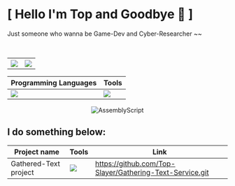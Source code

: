 # [ Hello I'm Top and Goodbye 👋 ]
Just someone who wanna be Game-Dev and Cyber-Researcher ~~
<!-- ![](https://media.licdn.com/dms/image/v2/D4D12AQEM9F_-u1OT5Q/article-cover_image-shrink_600_2000/article-cover_image-shrink_600_2000/0/1658763190886?e=2147483647&v=beta&t=aEp72fzTRZC_0EilFbT0wVV2jw6O-Bqt759qLG4pLrw) -->

<div align="center">
  <!-- <img width=700px src="https://streak-stats.demolab.com?user=Top-Slayer&theme=tokyonight-duo&hide_border=true&date_format=j%20M%5B%20Y%5D&mode=weekly&exclude_days=Sun%2CMon%2CTue%2CWed%2CThu%2CFri%2CSat"/> -->
  <br>
  <table align="center">
    <tr>
      <th>
        <img src="https://github-readme-stats.vercel.app/api/top-langs/?username=Top-Slayer&langs_count=20&layout=compact&theme=tokyonight&hide_border=true&bg_color=00000000"/>
      </th>
      <th>
        <img src="https://github-readme-stats.vercel.app/api/wakatime?username=TopSlayer&theme=radical&hide_border=true&bg_color=00000000&layout=compact"/>
      </th>
    </tr>
  </table>
</div>

<div align="center">
    
  |                             Programming Languages                           |                                     Tools                                   |
  | --------------------------------------------------------------------------- | --------------------------------------------------------------------------- |
  | <img src="https://skillicons.dev/icons?i=c,cs,python,bash,go" />            | <img src="https://skillicons.dev/icons?i=unity,blender,neovim,vscode,arch" /> |    

![AssemblyScript](https://img.shields.io/badge/assembly%20script-%23000000.svg?style=for-the-badge&logo=assemblyscript&logoColor=white)

</div>

## I do something below:

<div align="center">
  
  |  Project name                |  Tools                                                        | Link                                                       |
  | ---------------------------  | ------------------------------------------------------------- | ---------------------------------------------------------- |
  | Gathered-Text project        | <img src="https://skillicons.dev/icons?i=go,bash,sqlite">     | https://github.com/Top-Slayer/Gathering-Text-Service.git   |
</div>
